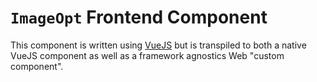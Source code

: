 # `ImageOpt` Frontend Component

This component is written using [VueJS]() but is transpiled to both a
native VueJS component as well as a framework agnostics Web "custom component".
